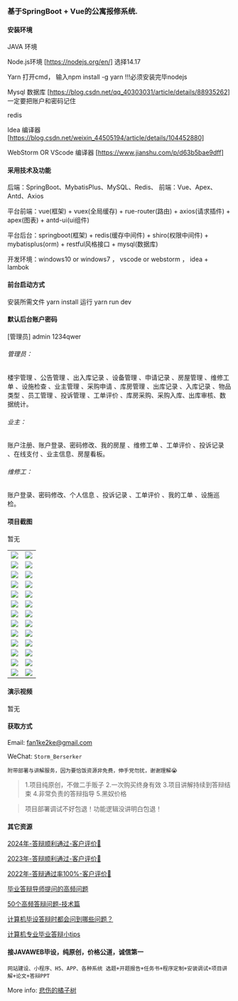 ### 基于SpringBoot + Vue的公寓报修系统.

#### 安装环境

JAVA 环境 

Node.js环境 [https://nodejs.org/en/] 选择14.17

Yarn 打开cmd， 输入npm install -g yarn !!!必须安装完毕nodejs

Mysql 数据库 [https://blog.csdn.net/qq_40303031/article/details/88935262] 一定要把账户和密码记住

redis

Idea 编译器 [https://blog.csdn.net/weixin_44505194/article/details/104452880]

WebStorm OR VScode 编译器 [https://www.jianshu.com/p/d63b5bae9dff]

#### 采用技术及功能

后端：SpringBoot、MybatisPlus、MySQL、Redis、
前端：Vue、Apex、Antd、Axios

平台前端：vue(框架) + vuex(全局缓存) + rue-router(路由) + axios(请求插件) + apex(图表)  + antd-ui(ui组件)

平台后台：springboot(框架) + redis(缓存中间件) + shiro(权限中间件) + mybatisplus(orm) + restful风格接口 + mysql(数据库)

开发环境：windows10 or windows7 ， vscode or webstorm ， idea + lambok


#### 前台启动方式
安装所需文件 yarn install 
运行 yarn run dev

#### 默认后台账户密码
[管理员]
admin
1234qwer

###### 管理员：
楼宇管理 、公告管理 、出入库记录 、设备管理 、申请记录 、房屋管理 、维修工单 、设施检查 、业主管理 、采购申请 、库房管理 、出库记录 、入库记录 、物品类型 、员工管理 、投诉管理 、工单评价 、库房采购、采购入库、出库审核、数据统计。

###### 业主：
账户注册、账户登录、密码修改、我的房屋 、维修工单 、工单评价 、投诉记录 、在线支付 、业主信息、房屋看板。

###### 维修工：
账户登录、密码修改、个人信息 、投诉记录 、工单评价 、我的工单 、设施巡检。

#### 项目截图
暂无

|  |  |
|---------------------|---------------------|
| ![](https://fank-bucket-oss.oss-cn-beijing.aliyuncs.com/img/0fb3c2d1-64bd-411f-828f-2ef4c68b47a1.png) | ![](https://fank-bucket-oss.oss-cn-beijing.aliyuncs.com/img/977a8012-6661-4f3f-82a9-e335b0af4f12.png) |
| ![](https://fank-bucket-oss.oss-cn-beijing.aliyuncs.com/img/0d09c3a7-1663-4c23-9ac3-cb32a8a69d36.png) | ![](https://fank-bucket-oss.oss-cn-beijing.aliyuncs.com/img/959c86bb-b449-48fa-820f-6a58fd16084f.png) |
| ![](https://fank-bucket-oss.oss-cn-beijing.aliyuncs.com/img/fef5e18d-bd9c-4511-aff7-26eafaac089a.png) | ![](https://fank-bucket-oss.oss-cn-beijing.aliyuncs.com/img/612a1385-dd7f-4210-82b6-8cc4c21da2bd.png) |
| ![](https://fank-bucket-oss.oss-cn-beijing.aliyuncs.com/img/f0ac229f-20e9-41e8-b026-250563629f63.png) | ![](https://fank-bucket-oss.oss-cn-beijing.aliyuncs.com/img/134b7fb0-f0d7-4fdc-864e-9110b7a79610.png) |
| ![](https://fank-bucket-oss.oss-cn-beijing.aliyuncs.com/img/e46273e6-6186-4bec-a750-9d7631f8a17a.png) | ![](https://fank-bucket-oss.oss-cn-beijing.aliyuncs.com/img/78b9c655-18a2-471b-9539-cba1815e212a.png) |
| ![](https://fank-bucket-oss.oss-cn-beijing.aliyuncs.com/img/c1969147-e65b-40b0-8b0a-9067064322b6.png) | ![](https://fank-bucket-oss.oss-cn-beijing.aliyuncs.com/img/71ab101a-5f9b-4a7b-a154-de33055d9a1d.png) |
| ![](https://fank-bucket-oss.oss-cn-beijing.aliyuncs.com/img/c7e4ac60-26f5-4b5c-ba05-0e82734479fe.png) | ![](https://fank-bucket-oss.oss-cn-beijing.aliyuncs.com/img/20a8687f-8ae6-4f7e-acc9-4210f385eac2.png) |
| ![](https://fank-bucket-oss.oss-cn-beijing.aliyuncs.com/img/c7c2a707-9382-496e-a4e1-2a171ce4d035.png) | ![](https://fank-bucket-oss.oss-cn-beijing.aliyuncs.com/img/6a55c94f-d6e4-47d8-a1c9-9f7e18795aea.png) |
| ![](https://fank-bucket-oss.oss-cn-beijing.aliyuncs.com/img/b6245db9-19e4-4fb7-8274-bab5d3db72b1.png) | ![](https://fank-bucket-oss.oss-cn-beijing.aliyuncs.com/img/4fed4860-a533-4f4c-a6bd-c24aab0d6d9a.png) |
| ![](https://fank-bucket-oss.oss-cn-beijing.aliyuncs.com/img/59339489-ecfe-4c44-ac23-aeee142642e1.png) | ![](https://fank-bucket-oss.oss-cn-beijing.aliyuncs.com/img/3ca50b51-b3cd-4cce-a294-9bda18b5337b.png) |
| ![](https://fank-bucket-oss.oss-cn-beijing.aliyuncs.com/img/170115f9-b1a0-4e30-9af4-4e9cb4435883.png) | ![](https://fank-bucket-oss.oss-cn-beijing.aliyuncs.com/img/3ac07d01-9c42-446c-8ebb-4354509cae4e.png) |
| ![](https://fank-bucket-oss.oss-cn-beijing.aliyuncs.com/img/13303f71-b81d-49a9-8d3d-d15852634b89.png) | ![](https://fank-bucket-oss.oss-cn-beijing.aliyuncs.com/img/3ac2de77-7f45-405b-bac6-988bf2db62fc.png) |
| ![](https://fank-bucket-oss.oss-cn-beijing.aliyuncs.com/img/03794a54-6f93-4890-9855-515e19d30fcd.png) | ![](https://fank-bucket-oss.oss-cn-beijing.aliyuncs.com/work/936e9baf53eb9a217af4f89c616dc19.png) |

#### 演示视频

暂无

#### 获取方式

Email: fan1ke2ke@gmail.com

WeChat: `Storm_Berserker`

`附带部署与讲解服务，因为要恰饭资源非免费，伸手党勿扰，谢谢理解😭`

> 1.项目纯原创，不做二手贩子 2.一次购买终身有效 3.项目讲解持续到答辩结束 4.非常负责的答辩指导 5.黑奴价格

> 项目部署调试不好包退！功能逻辑没讲明白包退！

#### 其它资源

[2024年-答辩顺利通过-客户评价👻](https://berserker287.github.io/2024/06/06/2024%E5%B9%B4%E7%AD%94%E8%BE%A9%E9%A1%BA%E5%88%A9%E9%80%9A%E8%BF%87/)

[2023年-答辩顺利通过-客户评价🐢](https://berserker287.github.io/2023/06/14/2023%E5%B9%B4%E7%AD%94%E8%BE%A9%E9%A1%BA%E5%88%A9%E9%80%9A%E8%BF%87/)

[2022年-答辩通过率100%-客户评价🐣](https://berserker287.github.io/2022/05/25/%E9%A1%B9%E7%9B%AE%E4%BA%A4%E6%98%93%E8%AE%B0%E5%BD%95/)

[毕业答辩导师提问的高频问题](https://berserker287.github.io/2023/06/13/%E6%AF%95%E4%B8%9A%E7%AD%94%E8%BE%A9%E5%AF%BC%E5%B8%88%E6%8F%90%E9%97%AE%E7%9A%84%E9%AB%98%E9%A2%91%E9%97%AE%E9%A2%98/)

[50个高频答辩问题-技术篇](https://berserker287.github.io/2023/06/13/50%E4%B8%AA%E9%AB%98%E9%A2%91%E7%AD%94%E8%BE%A9%E9%97%AE%E9%A2%98-%E6%8A%80%E6%9C%AF%E7%AF%87/)

[计算机毕设答辩时都会问到哪些问题？](https://www.zhihu.com/question/31020988)

[计算机专业毕业答辩小tips](https://zhuanlan.zhihu.com/p/145911029)

#### 接JAVAWEB毕设，纯原创，价格公道，诚信第一

`网站建设、小程序、H5、APP、各种系统 选题+开题报告+任务书+程序定制+安装调试+项目讲解+论文+答辩PPT`

More info: [悲伤的橘子树](https://berserker287.github.io/)
